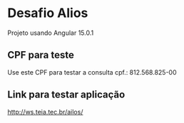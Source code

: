 # Desafio Alios

Projeto usando Angular 15.0.1

## CPF para teste 

Use este CPF para testar a consulta cpf.: 812.568.825-00

## Link para testar aplicação

http://ws.teia.tec.br/ailos/

